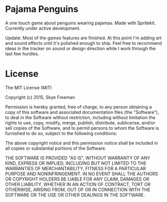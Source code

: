 Pajama Penguins
================

A one touch game about penguins wearing pajamas.  Made with Spritekit.  Currently under active development.

Update:
Most of the games features are finished. At this point I'm adding art and sound effects until it's polished enough to ship. Feel free to recommend ideas in the tracker on sound or design direction while I work through the last few hurdles.

License
================
The MIT License (MIT)

Copyright (c) 2015, Skye Freeman

Permission is hereby granted, free of charge, to any person obtaining a copy
of this software and associated documentation files (the "Software"), to deal
in the Software without restriction, including without limitation the rights
to use, copy, modify, merge, publish, distribute, sublicense, and/or sell
copies of the Software, and to permit persons to whom the Software is
furnished to do so, subject to the following conditions:

The above copyright notice and this permission notice shall be included in
all copies or substantial portions of the Software.

THE SOFTWARE IS PROVIDED "AS IS", WITHOUT WARRANTY OF ANY KIND, EXPRESS OR
IMPLIED, INCLUDING BUT NOT LIMITED TO THE WARRANTIES OF MERCHANTABILITY,
FITNESS FOR A PARTICULAR PURPOSE AND NONINFRINGEMENT. IN NO EVENT SHALL THE
AUTHORS OR COPYRIGHT HOLDERS BE LIABLE FOR ANY CLAIM, DAMAGES OR OTHER
LIABILITY, WHETHER IN AN ACTION OF CONTRACT, TORT OR OTHERWISE, ARISING FROM,
OUT OF OR IN CONNECTION WITH THE SOFTWARE OR THE USE OR OTHER DEALINGS IN
THE SOFTWARE.

